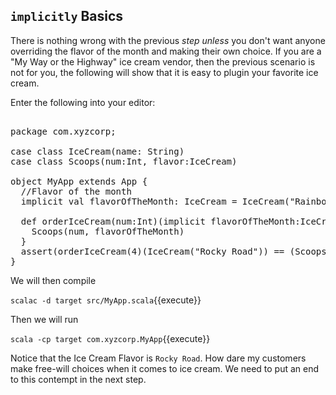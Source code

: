 ## `implicitly` Basics

There is nothing wrong with the previous *step* _unless_ you don't want anyone overriding the flavor of the month and making their own choice.  If you are a "My Way or the Highway" ice cream vendor, then the previous scenario is not for you, the following will show that it is easy to plugin your favorite ice cream.

Enter the following into your editor:

<pre class="file" data-filename="src/MyApp.scala" data-target="replace">

package com.xyzcorp;

case class IceCream(name: String)
case class Scoops(num:Int, flavor:IceCream)

object MyApp extends App {
  //Flavor of the month
  implicit val flavorOfTheMonth: IceCream = IceCream("Rainbow Sherbet")

  def orderIceCream(num:Int)(implicit flavorOfTheMonth:IceCream) = {
    Scoops(num, flavorOfTheMonth)
  }
  assert(orderIceCream(4)(IceCream("Rocky Road")) == (Scoops(4, IceCream("Rocky Road"))))
}
</pre>

We will then compile

`scalac -d target src/MyApp.scala`{{execute}}

Then we will run

`scala -cp target com.xyzcorp.MyApp`{{execute}}

Notice that the Ice Cream Flavor is `Rocky Road`. How dare my customers make free-will choices when it comes to ice cream. We need to put an end to this contempt in the next step.
